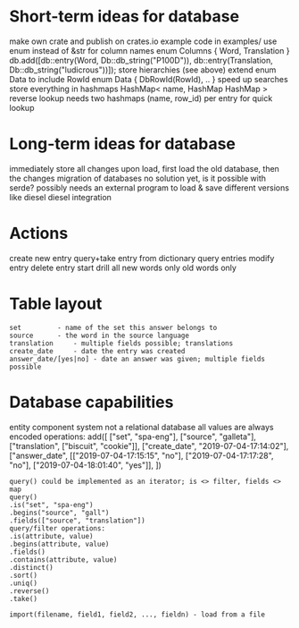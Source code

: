 Short-term ideas for database
=============================
make own crate and publish on crates.io
example code in examples/
use enum instead of &str for column names
    enum Columns {
	Word,
	Translation
    }
    db.add([db::entry(Word, Db::db_string("P100D")), db::entry(Translation, Db::db_string("ludicrous"))]);
store hierarchies (see above)
    extend enum Data to include RowId
	enum Data {
	    DbRowId(RowId),
	    ..
	}
speed up searches
    store everything in hashmaps
	HashMap<
	    name,
	    HashMap<ByRowId>
	    HashMap<ByEntryName>
	>
    reverse lookup
	needs two hashmaps (name, row_id) per entry for quick lookup

Long-term ideas for database
============================
immediately store all changes
    upon load, first load the old database, then the changes
migration of databases
    no solution yet, is it possible with serde?
    possibly needs an external program to load & save different versions
	like diesel
diesel integration

Actions
=======
create new entry
query+take entry from dictionary
query entries
modify entry
delete entry
start drill
  all
  new words only
  old words only

Table layout
============
    set		    - name of the set this answer belongs to
    source	    - the word in the source language
    translation	    - multiple fields possible; translations
    create_date	    - date the entry was created
    answer_date/[yes|no] - date an answer was given; multiple fields possible

Database capabilities
=====================
entity component system
  not a relational database
all values are always encoded
operations:
    add([
	    ["set", "spa-eng"],
	    ["source", "galleta"],
	    ["translation", ["biscuit", "cookie"]],
	    ["create_date", "2019-07-04-17:14:02"],
	    ["answer_date", [["2019-07-04-17:15:15", "no"], ["2019-07-04-17:17:28", "no"], ["2019-07-04-18:01:40", "yes"]],
	])

    query() could be implemented as an iterator; is <> filter, fields <> map
    query()
	.is("set", "spa-eng")
	.begins("source", "gall")
	.fields(["source", "translation"])
    query/filter operations:
	.is(attribute, value)
	.begins(attribute, value)
	.fields()
	.contains(attribute, value)
	.distinct()
	.sort()
	.uniq()
	.reverse()
	.take()

    import(filename, field1, field2, ..., fieldn) - load from a file
